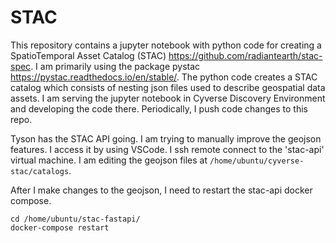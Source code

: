# STAC

This repository contains a jupyter notebook with python code for creating a SpatioTemporal Asset Catalog (STAC) <https://github.com/radiantearth/stac-spec>. I am primarily using the package pystac <https://pystac.readthedocs.io/en/stable/>. The python code creates a STAC catalog which consists of nesting json files used to describe geospatial data assets. I am serving the jupyter notebook in Cyverse Discovery Environment and developing the code there. Periodically, I push code changes to this repo. 


Tyson has the STAC API going. I am trying to manually improve the geojson features. I access it by using VSCode. I ssh remote connect to the 'stac-api' virtual machine. I am editing the geojson files at `/home/ubuntu/cyverse-stac/catalogs`. 

After I make changes to the geojson, I need to restart the stac-api docker compose. 
```
cd /home/ubuntu/stac-fastapi/
docker-compose restart
```
